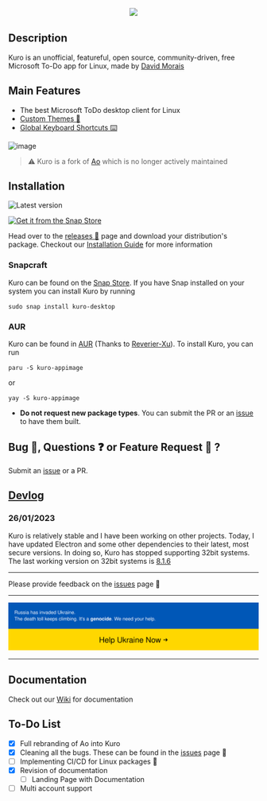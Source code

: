 <p align="center">
<img src="https://raw.githubusercontent.com/davidsmorais/kuro/master/static/Icon.png" width="300" />
</p>

## Description

Kuro is an unofficial, featureful, open source, community-driven, free Microsoft To-Do app for Linux, made by [David Morais](https://dsmorais.com)

## Main Features
- The best Microsoft ToDo desktop client for Linux
- [Custom Themes 🎨](https://github.com/davidsmorais/kuro/wiki/Custom-Themes-%F0%9F%8E%A8)
- [Global Keyboard Shortcuts ⌨️](https://github.com/davidsmorais/kuro/wiki/Keyboard-Shortcuts)

![image](https://user-images.githubusercontent.com/22729436/221692628-73b21cee-567f-4e48-a91c-3cd8db7b9438.png)

> ⚠️ Kuro is a fork of [Ao](https://github.com/klaussinani/ao) which is no longer actively maintained

## Installation
![Latest version](https://badge.fury.io/gh/davidsmorais%2Fkuro.svg)

[![Get it from the Snap Store](https://snapcraft.io/static/images/badges/en/snap-store-black.svg)](https://snapcraft.io/kuro-desktop)

Head over to the [releases 🚀](https://github.com/davidsmorais/kuro/releases) page and download your distribution's package.
Checkout our [Installation Guide](https://github.com/davidsmorais/kuro/wiki/Installing-Kuro) for more information

### Snapcraft

Kuro can be found on the [Snap Store](https://snapcraft.io/kuro-desktop/).
If you have Snap installed on your system you can install Kuro by running
```
sudo snap install kuro-desktop
```
### AUR

Kuro can be found in [AUR](https://aur.archlinux.org/packages/kuro-appimage) (Thanks to [Reverier-Xu](https://github.com/Reverier-Xu)).
To install Kuro, you can run

```
paru -S kuro-appimage
```

or

```
yay -S kuro-appimage
```

* **Do not request new package types**. You can submit the PR or an [issue](https://github.com/davidsmorais/kuro/issues/new/choose) to have them built.


## Bug 🐞, Questions ❓ or  Feature Request 🚀 ?
Submit an [issue](https://github.com/davidsmorais/kuro/issues/new/choose) or a PR.



## [Devlog](./docs/devlog.md)

### 26/01/2023
Kuro is relatively stable and I have been working on other projects.
Today, I have updated Electron and some other dependencies to their latest, most secure versions. In doing so, Kuro has stopped supporting 32bit systems.
The last working version on 32bit systems is [8.1.6](https://github.com/davidsmorais/kuro/releases/tag/v8.1.6)

---
Please provide feedback on the [issues](https://github.com/davidsmorais/kuro/issues) page 🚀

_________________________________________________________


[![Stand With Ukraine](https://raw.githubusercontent.com/vshymanskyy/StandWithUkraine/main/banner2-direct.svg)](https://vshymanskyy.github.io/StandWithUkraine)

---

## Documentation
Check out our [Wiki](https://github.com/davidsmorais/kuro/wiki) for documentation

## To-Do List
- [X] Full rebranding of Ao into Kuro
- [x] Cleaning all the bugs. These can be found in the [issues](https://github.com/davidsmorais/kuro/issues) page 🚀
- [ ] Implementing CI/CD for Linux packages 🚀
- [X] Revision of documentation
  - [ ] Landing Page with Documentation
- [ ] Multi account support
